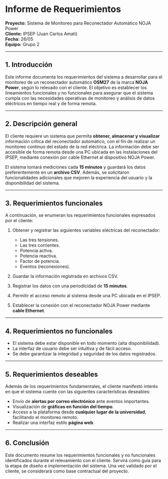 # **Informe de Requerimientos**

**Proyecto:** Sistema de Monitoreo para Reconectador Automático NOJA Power  
**Cliente:** IPSEP (Juan Carlos Amati)  
**Fecha:** 26/05  
**Equipo:** Grupo 2  

---

## **1. Introducción**

Este informe documenta los requerimientos del sistema a desarrollar para el monitoreo de un reconectador automático **OSM27** de la marca **NOJA Power**, según lo relevado con el cliente. El objetivo es establecer los lineamientos funcionales y no funcionales para asegurar que el sistema cumpla con las necesidades operativas de monitoreo y análisis de datos eléctricos en tiempo real y de forma remota.

---

## **2. Descripción general**

El cliente requiere un sistema que permita **obtener, almacenar y visualizar** información crítica del reconectador automático, con el fin de realizar un monitoreo continuo del estado de la red eléctrica. La información debe ser accesible de forma remota desde una PC ubicada en las instalaciones del IPSEP, mediante conexión por cable Ethernet al dispositivo NOJA Power.

El sistema tomará mediciones cada **15 minutos** y guardará los datos preferentemente en un **archivo CSV**. Además, se solicitaron funcionalidades adicionales que mejoren la experiencia del usuario y la disponibilidad del sistema.

---

## **3. Requerimientos funcionales**

A continuación, se enumeran los requerimientos funcionales expresados por el cliente:

1. Obtener y registrar las siguientes variables eléctricas del reconectador:

   - Las tres tensiones.
   - Las tres corrientes.
   - Potencia activa.
   - Potencia reactiva.
   - Factor de potencia.
   - Eventos (reconexiones).

2. Guardar la información registrada en archivos CSV.

3. Registrar los datos con una periodicidad de **15 minutos**.

4. Permitir el acceso remoto al sistema desde una PC ubicada en el IPSEP.

5. Establecer la conexión con el reconectador NOJA Power mediante **cable Ethernet**.

---

## **4. Requerimientos no funcionales**

- El sistema debe estar disponible en todo momento (alta disponibilidad).
- La interfaz de usuario debe ser intuitiva y de fácil acceso.
- Se debe garantizar la integridad y seguridad de los datos registrados.

---

## **5. Requerimientos deseables**

Además de los requerimientos fundamentales, el cliente manifestó interés en que el sistema cuente con las siguientes características deseables:

- Envío de **alertas por correo electrónico** ante eventos importantes.
- Visualización de **gráficas en función del tiempo**.
- Acceso a la plataforma desde **cualquier lugar de la universidad**, facilitando el monitoreo remoto.
- Realizar una interfaz estilo **página web**.

---

## **6. Conclusión**

Este documento resume los requerimientos funcionales y no funcionales identificados durante el relevamiento con el cliente. Servirá como guía para la etapa de diseño e implementación del sistema. Una vez validado por el cliente, se considerará como base contractual del proyecto.
